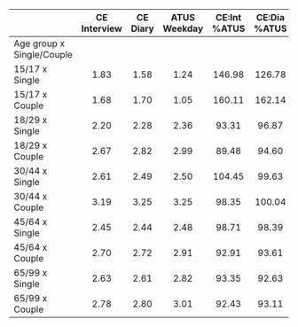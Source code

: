 
|                      | CE<br>Interview |  CE<br>Diary | ATUS<br>Weekday | CE:Int<br>%ATUS | CE:Dia<br>%ATUS |
| -------------------- | :----------: | :----------: | :----------: | :----------: | :----------: |
| Age group x Single/Couple |              |              |              |              |              |
| 15/17 x Single       |         1.83 |         1.58 |         1.24 |       146.98 |       126.78 |
| 15/17 x Couple       |         1.68 |         1.70 |         1.05 |       160.11 |       162.14 |
| 18/29 x Single       |         2.20 |         2.28 |         2.36 |        93.31 |        96.87 |
| 18/29 x Couple       |         2.67 |         2.82 |         2.99 |        89.48 |        94.60 |
| 30/44 x Single       |         2.61 |         2.49 |         2.50 |       104.45 |        99.63 |
| 30/44 x Couple       |         3.19 |         3.25 |         3.25 |        98.35 |       100.04 |
| 45/64 x Single       |         2.45 |         2.44 |         2.48 |        98.71 |        98.39 |
| 45/64 x Couple       |         2.70 |         2.72 |         2.91 |        92.91 |        93.61 |
| 65/99 x Single       |         2.63 |         2.61 |         2.82 |        93.35 |        92.63 |
| 65/99 x Couple       |         2.78 |         2.80 |         3.01 |        92.43 |        93.11 |

